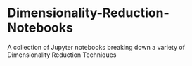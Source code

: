 # Dimensionality-Reduction-Notebooks
A collection of Jupyter notebooks breaking down a variety of Dimensionality Reduction Techniques
